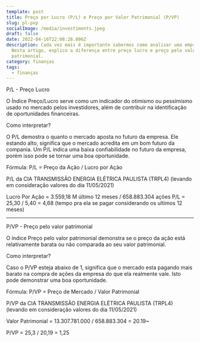 ```yaml
---
template: post
title: Preço por Lucro (P/L) e Preço por Valor Patrimonial (P/VP)
slug: pl-pvp
socialImage: /media/investiments.jpeg
draft: false
date: 2022-04-16T22:08:28.896Z
description: Cada vez mais é importante sabermos como analisar uma empresa.
  Nesta artigo, explico a diferença entre preço lucro e preço pelo valor
  patrimonial.
category: finanças
tags:
  - finanças
---
```

P/L - Preço Lucro

O Índice Preço/Lucro serve como um indicador do otimismo ou pessimismo usado no mercado pelos investidores, além de contribuir na identificação de oportunidades financeiras.

Como interpretar?

O P/L demostra o quanto o mercado aposta no futuro da empresa. Ele estando alto, significa que o mercado acredita em um bom futuro da compania. Um P/L indica uma baixa confiabilidade no futuro da empresa, porém isso pode se tornar uma boa oportunidade.

Fórmula: P/L = Preço da Ação / Lucro por Ação

P/L da CIA TRANSMISSÃO ENERGIA ELÉTRICA PAULISTA (TRPL4) (levando em consideração valores do dia 11/05/2021)

Lucro Por Ação = 3.559,18 M último 12 meses
 / 658.883.304 ações
P/L = 25,30 / 5,40 = 4,68 (tempo pra ela se pagar considerando os ultimos 12 meses)

- - -

P/VP - Preço pelo valor patrimonial

O índice Preço pelo valor patrimonial demonstra se o preço da ação está relativamente barata ou não comparada ao seu valor patrimonial. 

Como interpretar?

Caso o P/VP esteja abaixo de 1, significa que o mercado esta pagando mais barato na compra de ações da empresa do que ela realmente vale. Isto pode demonstrar uma boa oportunidade.

Fórmula: P/VP = Preço de Mercado / Valor Patrimonial

P/VP da CIA TRANSMISSÃO ENERGIA ELÉTRICA PAULISTA (TRPL4) (levando em consideração valores do dia 11/05/2021)

Valor Patrimonial = 13.307.781.000 / 658.883.304 = 20.19~

P/VP = 25,3 / 20,19 = 1,25